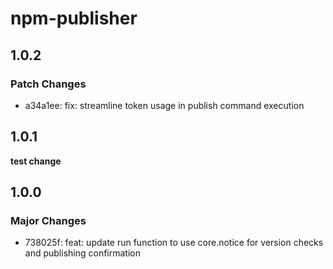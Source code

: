 # npm-publisher

## 1.0.2

### Patch Changes

- a34a1ee: fix: streamline token usage in publish command execution

## 1.0.1

**test change**

## 1.0.0

### Major Changes

- 738025f: feat: update run function to use core.notice for version checks and
  publishing confirmation
